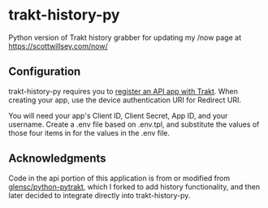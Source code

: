 # trakt-history-py

Python version of Trakt history grabber for updating my /now page at <https://scottwillsey.com/now/>

## Configuration

trakt-history-py requires you to [register an API app with Trakt](https://trakt.tv/oauth/applications/new). When creating your app, use the device authentication URI for Redirect URI.

You will need your app's Client ID, Client Secret, App ID, and your username. Create a .env file based on .env.tpl, and substitute the values of those four items in for the values in the .env file.

## Acknowledgments

Code in the api portion of this application is from or modified from [glensc/python-pytrakt](https://github.com/glensc/python-pytrakt), which I forked to add history functionality, and then later decided to integrate directly into trakt-history-py.
